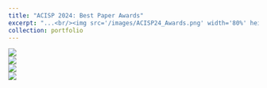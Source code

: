 ```yaml
---
title: "ACISP 2024: Best Paper Awards"
excerpt: "...<br/><img src='/images/ACISP24_Awards.png' width='80%' height='80%'>"
collection: portfolio
---
```


<img src='/images/ACISP24_Awards.png'> <br>
<img src='/images/ACISP24/ACISP24_1.jpg'> <br>
<img src='/images/ACISP24/ACISP24_2.jpg'> <br>
<img src='/images/ACISP24/ACISP24_3.jpg'> <br>
